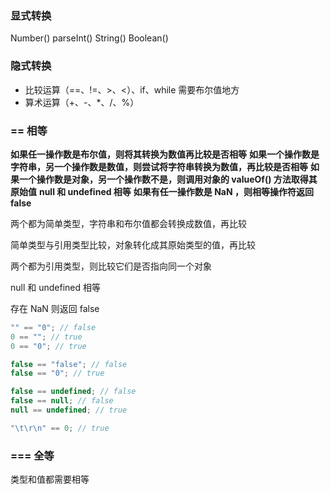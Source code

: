 ### 显式转换

Number()
parseInt()
String()
Boolean()

### 隐式转换

- 比较运算（==、!=、>、<）、if、while 需要布尔值地方
- 算术运算（+、-、\*、/、%）

### == 相等

**如果任一操作数是布尔值，则将其转换为数值再比较是否相等**
**如果一个操作数是字符串，另一个操作数是数值，则尝试将字符串转换为数值，再比较是否相等**
**如果一个操作数是对象，另一个操作数不是，则调用对象的 valueOf() 方法取得其原始值**
**null 和 undefined 相等**
**如果有任一操作数是 NaN ，则相等操作符返回 false**

两个都为简单类型，字符串和布尔值都会转换成数值，再比较

简单类型与引用类型比较，对象转化成其原始类型的值，再比较

两个都为引用类型，则比较它们是否指向同一个对象

null 和 undefined 相等

存在 NaN 则返回 false

```js
"" == "0"; // false
0 == ""; // true
0 == "0"; // true

false == "false"; // false
false == "0"; // true

false == undefined; // false
false == null; // false
null == undefined; // true

"\t\r\n" == 0; // true
```

### === 全等

类型和值都需要相等
